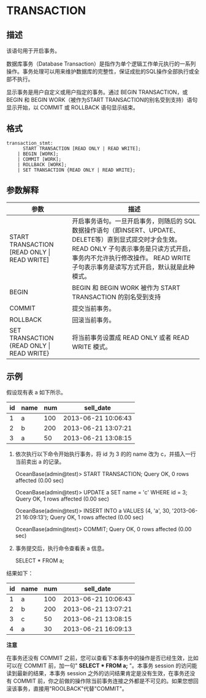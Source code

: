 TRANSACTION 
================================



描述 
-----------

该语句用于开启事务。

数据库事务（Database Transaction）是指作为单个逻辑工作单元执行的一系列操作。事务处理可以用来维护数据库的完整性，保证成批的SQL操作全部执行或全部不执行。

显示事务是用户自定义或用户指定的事务。通过 BEGIN TRANSACTION，或 BEGIN 和 BEGIN WORK（被作为START TRANSACTION的别名受到支持）语句显示开始，以 COMMIT 或 ROLLBACK 语句显示结束。

格式 
-----------

    transaction_stmt:
          START TRANSACTION [READ ONLY | READ WRITE];
        | BEGIN [WORK];
        | COMMIT [WORK];
        | ROLLBACK [WORK];
        | SET TRANSACTION {READ ONLY | READ WRITE};



参数解释 
-------------



|                    **参数**                     |                                                                                   **描述**                                                                                   |
|-----------------------------------------------|----------------------------------------------------------------------------------------------------------------------------------------------------------------------------|
| START TRANSACTION \[READ ONLY \| READ WRITE\] | 开启事务语句。一旦开启事务，则随后的 SQL 数据操作语句（即INSERT、UPDATE、DELETE等）直到显式提交时才会生效。 READ ONLY 子句表示事务是只读方式开启，事务内不允许执行修改操作。 READ WRITE 子句表示事务是读写方式开启，默认就是此种模式。 |
| BEGIN                                         | BEGIN 和 BEGIN WORK 被作为 START TRANSACTION 的别名受到支持                                                                                                                           |
| COMMIT                                        | 提交当前事务。                                                                                                                                                                    |
| ROLLBACK                                      | 回滚当前事务。                                                                                                                                                                    |
| SET TRANSACTION {READ ONLY \| READ WRITE}     | 将当前事务设置成 READ ONLY 或者 READ WRITE 模式。                                                                                                                                       |



示例 
-----------

假设现有表 a 如下所示。


| id | name | num |      sell_date      |
|----|------|-----|---------------------|
| 1  | a    | 100 | 2013-06-21 10:06:43 |
| 2  | b    | 200 | 2013-06-21 13:07:21 |
| 3  | a    | 50  | 2013-06-21 13:08:15 |



1. 依次执行以下命令开始执行事务，将 id 为 3 的的 name 改为 c，并插入一行当前卖出 a 的记录。




    OceanBase(admin@test)> START TRANSACTION;
    Query OK, 0 rows affected (0.00 sec)
    
    OceanBase(admin@test)> UPDATE a SET name = 'c' WHERE id = 3;
    Query OK, 1 rows affected (0.00 sec)
    
    OceanBase(admin@test)> INSERT INTO a VALUES (4, 'a', 30, '2013-06-21 16:09:13');
    Query OK, 1 rows affected (0.00 sec)
    
    OceanBase(admin@test)> COMMIT;
    Query OK, 0 rows affected (0.00 sec)



2. 事务提交后，执行命令查看表 a 信息。




    SELECT * FROM a;



结果如下：


| id | name | num |      sell_date      |
|----|------|-----|---------------------|
| 1  | a    | 100 | 2013-06-21 10:06:43 |
| 2  | b    | 200 | 2013-06-21 13:07:21 |
| 3  | c    | 50  | 2013-06-21 13:08:15 |
| 4  | a    | 30  | 2013-06-21 16:09:13 |


**注意**



在事务还没有 COMMIT 之前，您可以查看下本事务中的操作是否已经生效，比如可以在 COMMIT 前，加一句" **SELECT \* FROM a;** "。本事务 session 的访问能读到最新的结果，本事务 session 之外的访问结果肯定是没有生效，在事务还没有 COMMIT 前，你之前做的操作除当前事务连接之外都是不可见的。如果您想回滚该事务，直接用"ROOLBACK"代替"COMMIT"。

